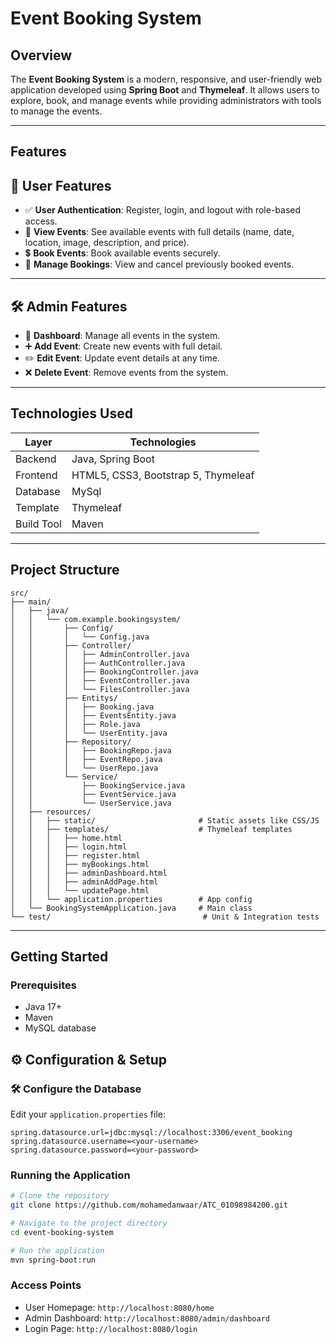 
# Event Booking System

## Overview
The **Event Booking System** is a modern, responsive, and user-friendly web application developed using **Spring Boot** and **Thymeleaf**. It allows users to explore, book, and manage events while providing administrators with tools to manage the events.

---

## Features

## 👥 User Features

- ✅ **User Authentication**: Register, login, and logout with role-based access.
- 📅 **View Events**: See available events with full details (name, date, location, image, description, and price).
- 💲 **Book Events**: Book available events securely.
- 📁 **Manage Bookings**: View and cancel previously booked events.

---

## 🛠️ Admin Features

- 🫮 **Dashboard**: Manage all events in the system.
- ➕ **Add Event**: Create new events with full detail.
- ✏️ **Edit Event**: Update event details at any time.
- ❌ **Delete Event**: Remove events from the system.

---

## Technologies Used

| Layer        | Technologies                             |
|--------------|------------------------------------------|
| Backend      | Java, Spring Boot                        |
| Frontend     | HTML5, CSS3, Bootstrap 5, Thymeleaf      |
| Database     | MySql                                    |                  
| Template     | Thymeleaf                                |
| Build Tool   | Maven                                    |

---

## Project Structure

```
src/
├── main/
│   ├── java/
│   │   └── com.example.bookingsystem/
│   │       ├── Config/
│   │       │   └── Config.java
│   │       ├── Controller/
│   │       │   ├── AdminController.java
│   │       │   ├── AuthController.java
│   │       │   ├── BookingController.java
│   │       │   ├── EventController.java
│   │       │   └── FilesController.java
│   │       ├── Entitys/
│   │       │   ├── Booking.java
│   │       │   ├── EventsEntity.java
│   │       │   ├── Role.java
│   │       │   └── UserEntity.java
│   │       ├── Repository/
│   │       │   ├── BookingRepo.java
│   │       │   ├── EventRepo.java
│   │       │   └── UserRepo.java
│   │       └── Service/
│   │           ├── BookingService.java
│   │           ├── EventService.java
│   │           └── UserService.java
│   ├── resources/
│   │   ├── static/                       # Static assets like CSS/JS
│   │   ├── templates/                    # Thymeleaf templates
│   │   │   ├── home.html
│   │   │   ├── login.html
│   │   │   ├── register.html
│   │   │   ├── myBookings.html
│   │   │   ├── adminDashboard.html
│   │   │   ├── adminAddPage.html
│   │   │   └── updatePage.html
│   │   └── application.properties        # App config
│   └── BookingSystemApplication.java     # Main class
└── test/                                  # Unit & Integration tests
```

---

## Getting Started

### Prerequisites
- Java 17+
- Maven
- MySQL database 

## ⚙️ Configuration & Setup

### 🛠️ Configure the Database

Edit your `application.properties` file:

```properties
spring.datasource.url=jdbc:mysql://localhost:3306/event_booking
spring.datasource.username=<your-username>
spring.datasource.password=<your-password>
```
### Running the Application
```bash
# Clone the repository
git clone https://github.com/mohamedanwaar/ATC_01098984200.git

# Navigate to the project directory
cd event-booking-system

# Run the application
mvn spring-boot:run
```

### Access Points
- User Homepage: `http://localhost:8080/home`
- Admin Dashboard: `http://localhost:8080/admin/dashboard`
- Login Page: `http://localhost:8080/login`


